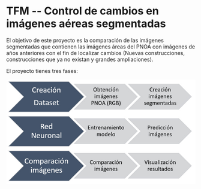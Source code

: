 # TFM -- Control de cambios en imágenes aéreas segmentadas

El objetivo de este proyecto es la comparación de las imágenes segmentadas que contienen las imágenes áreas del PNOA con imágenes de años anteriores con el fin de localizar cambios          (Nuevas construcciones, construcciones que ya no existan y grandes ampliaciones).

El proyecto tienes tres fases:

![Ciclo fases](/img/esquema.jpg)
